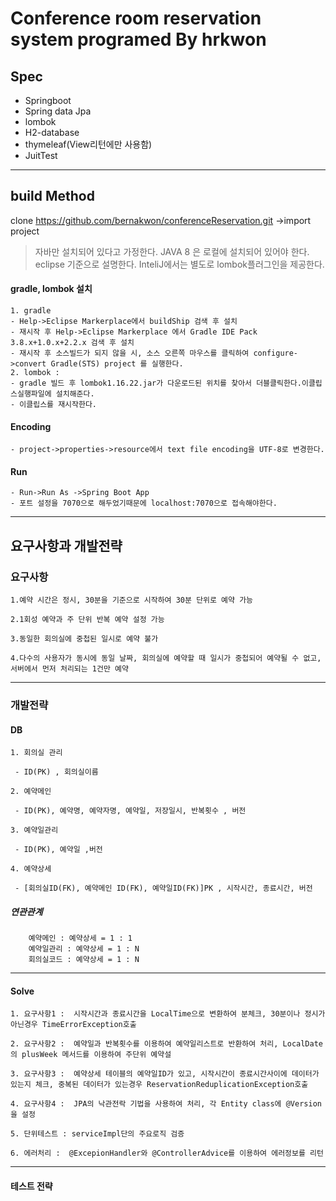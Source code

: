Conference room reservation system
programed By hrkwon 
==================================
## Spec
- Springboot
- Spring data Jpa
- lombok
- H2-database
- thymeleaf(View리턴에만 사용함)
- JuitTest
--------------------------------------------
## build Method
clone https://github.com/bernakwon/conferenceReservation.git
->import project
>자바만 설치되어 있다고 가정한다. JAVA 8 은 로컬에 설치되어 있어야 한다. eclipse 기준으로 설명한다. InteliJ에서는 별도로 lombok플러그인을 제공한다. 

#### gradle, lombok 설치

	1. gradle 
    - Help->Eclipse Markerplace에서 buildShip 검색 후 설치
    - 재시작 후 Help->Eclipse Markerplace 에서 Gradle IDE Pack 3.8.x+1.0.x+2.2.x 검색 후 설치
    - 재시작 후 소스빌드가 되지 않을 시, 소스 오른쪽 마우스를 클릭하여 configure->convert Gradle(STS) project 를 실행한다.
	2. lombok : 
    - gradle 빌드 후 lombok1.16.22.jar가 다운로드된 위치를 찾아서 더블클릭한다.이클립스실행파일에 설치해준다.
    - 이클립스를 재시작한다.
    
#### Encoding
    - project->properties->resource에서 text file encoding을 UTF-8로 변경한다.

#### Run
    - Run->Run As ->Spring Boot App
    - 포트 설정을 7070으로 해두었기때문에 localhost:7070으로 접속해야한다.
--------------------------------------------
## 요구사항과 개발전략

 ### 요구사항

	1.예약 시간은 정시, 30분을 기준으로 시작하여 30분 단위로 예약 가능

	2.1회성 예약과 주 단위 반복 예약 설정 가능

	3.동일한 회의실에 중첩된 일시로 예약 불가

	4.다수의 사용자가 동시에 동일 날짜, 회의실에 예약할 때 일시가 중첩되어 예약될 수 없고, 서버에서 먼저 처리되는 1건만 예약
-------------------------------------------

 ### 개발전략

  #### DB

  

    1. 회의실 관리

     - ID(PK) , 회의실이름

    2. 예약메인

     - ID(PK), 예약명, 예약자명, 예약일, 저장일시, 반복횟수 , 버전

    3. 예약일관리

     - ID(PK), 예약일 ,버전

    4. 예약상세

     - [회의실ID(FK), 예약메인 ID(FK), 예약일ID(FK)]PK , 시작시간, 종료시간, 버전

   

   ##### 연관관계
	    예약메인 : 예약상세 = 1 : 1
	    예약일관리 : 예약상세 = 1 : N 
	    회의실코드 : 예약상세 = 1 : N

   
---------------------------------------------  

   #### Solve

  
  	1. 요구사항1 :  시작시간과 종료시간을 LocalTime으로 변환하여 분체크, 30분이나 정시가 아닌경우 TimeErrorException호출

  	2. 요구사항2 :  예약일과 반복횟수를 이용하여 예약일리스트로 반환하여 처리, LocalDate의 plusWeek 메서드를 이용하여 주단위 예약설

  	3. 요구사항3 :  예약상세 테이블의 예약일ID가 있고, 시작시간이 종료시간사이에 데이터가 있는지 체크, 중복된 데이터가 있는경우 ReservationReduplicationException호출

  	4. 요구사항4 :  JPA의 낙관전락 기법을 사용하여 처리, 각 Entity class에 @Version을 설정  

  	5. 단위테스트 : serviceImpl단의 주요로직 검증

  	6. 에러처리 :  @ExcepionHandler와 @ControllerAdvice를 이용하여 에러정보를 리턴
   
---------------------------------------------  

   #### 테스트 전략
   


